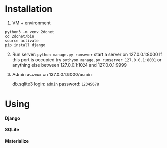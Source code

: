 # Installation
1. VM + environment 
```
python3 -m venv 2donet
cd 2donet/bin
source activate
pip install django 
```

2. Run server:
        `python manage.py runsever` start a server on  127.0.0.1:8000
   If this port is occupied try
   `pythyon manage.py runserver 127.0.0.1:8001` or anything else between  127.0.0.1:1024 and 127.0.0.1:9999
4. Admin access on 127.0.0.1:8000/admin

    db.sqlite3
    login:
        `admin`
    password:
        `12345678`

# Using
#### Django
#### SQLite
#### Materialize
